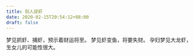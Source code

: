 ```yaml
---
title: 别人捉虾
date: 2020-02-15T20:54:12+08:00
draft: false
---
```


梦见抓虾、捕虾，预示着财运将至。
梦见虾变鱼，将要失财。
孕妇梦见大龙虾，生女儿的可能性很大。
